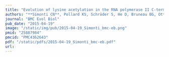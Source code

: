 ```yaml
---
title: "Evolution of lysine acetylation in the RNA polymerase II C-terminal domain"
authors: "**Simonti CN**, Pollard KS, Schröder S, He D, Bruneau BG, Ott M, **Capra JA.**"
journal: "BMC Evol Biol"
pub_date: "2015-04-19"
image: "/static/img/pub/2015-04-19_Simonti_bmc-eb.png"
pmid: "25887984"
pmcid: "PMC4362643"
pdf: "/static/pdfs/2015-04-19_Simonti_bmc-eb.pdf"
url: 
---
```


